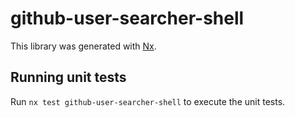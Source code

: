 # github-user-searcher-shell

This library was generated with [Nx](https://nx.dev).

## Running unit tests

Run `nx test github-user-searcher-shell` to execute the unit tests.
